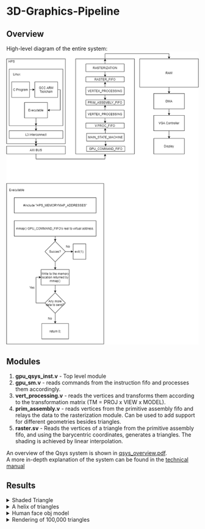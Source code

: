# 3D-Graphics-Pipeline
## **Overview**
High-level diagram of the entire system:
![high-level diagram](documentation/diagram.png "Diagram")
## **Modules**
1. **gpu_qsys_inst.v** - Top level module
2. **gpu_sm.v** - reads commands from the instruction fifo and processes them accordingly.
3. **vert_processing.v** - reads the vertices and transforms them according to the transformation matrix (TM = PROJ x VIEW x MODEL).
3. **prim_assembly.v** - reads vertices from the primitive assembly fifo and relays the data to the rasterization module. Can be used to add support for different geometries besides triangles.
4. **raster.sv** - Reads the vertices of a triangle from the primitive assembly fifo, and using the barycentric coordinates, generates a triangles. The shading is achieved by linear interpolation.

An overview of the Qsys system is shown in [qsys_overview.pdf](qsys_overview.pdf). <br>
A more in-depth explanation of the system can be found in the [technical manual](documentation/techman.pdf) <br>

## **Results**
<details>
  <summary>Shaded Triangle</summary>
<img src="documentation/results_img/shaded_triangle_big.jpg" width="500"> 
</details>

<details>
  <summary>A helix of triangles</summary>
<img src="documentation/results_img/triangle_helix.jpg" width="500"> 
</details>

<details>
  <summary>Human face obj model</summary>
<img src="documentation/results_img/obj_human_model.jpg" width="500"> 
</details>

<details>
  <summary>Rendering of 100,000 triangles</summary>
<figure class="video_container">
  <video controls="true" allowfullscreen="true">
    <source src="documentation/results_img/triangles.mp4" type="video/mp4">
  </video>
</figure>
</details>


